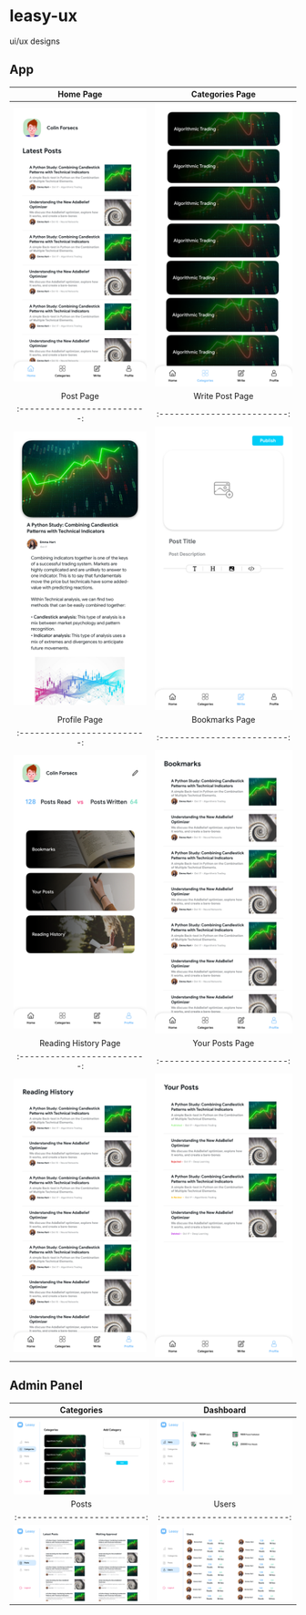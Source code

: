 # leasy-ux
ui/ux designs
## App
Home Page             |  Categories Page
:-------------------------:|:-------------------------:
<img src="https://github.com/leasy-app/leasy-ux/blob/main/Home%20Page.png?raw=true" width="360" />  |  <img src="https://github.com/leasy-app/leasy-ux/blob/main/Categories%20Page.png?raw=true" width="360" />
Post Page             |  Write Post Page
:-------------------------:|:-------------------------:
<img src="https://github.com/leasy-app/leasy-ux/blob/main/Post%20Page.png?raw=true" width="360" />  |  <img src="https://github.com/leasy-app/leasy-ux/blob/main/Write%20Post%20Page.png?raw=true" width="360" />
Profile Page             |  Bookmarks Page
:-------------------------:|:-------------------------:
<img src="https://github.com/leasy-app/leasy-ux/blob/main/Profile%20Page.png?raw=true" width="360" />  |  <img src="https://github.com/leasy-app/leasy-ux/blob/main/Bookmarks%20Page.png?raw=true" width="360" />
Reading History Page             |  Your Posts Page
:-------------------------:|:-------------------------:
<img src="https://github.com/leasy-app/leasy-ux/blob/main/Reading%20History%20Page.png?raw=true" width="360" />  |  <img src="https://github.com/leasy-app/leasy-ux/blob/main/Your%20Posts%20Page.png?raw=true" width="360" />
## Admin Panel
Categories           |  Dashboard
:-------------------------:|:-------------------------:
<img src="https://github.com/leasy-app/leasy-ux/blob/main/Categories.png?raw=true" width="360" />  |  <img src="https://github.com/leasy-app/leasy-ux/blob/main/Dashboard.png?raw=true" width="360" />
Posts            |   Users
:-------------------------:|:-------------------------:
<img src="https://github.com/leasy-app/leasy-ux/blob/main/Posts.png?raw=true" width="360" />  |  <img src="https://github.com/leasy-app/leasy-ux/blob/main/Users.png?raw=true" width="360" />
